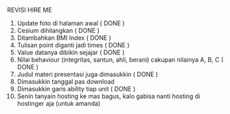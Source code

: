 REVISI HIRE ME
1. Update foto di halaman awal ( DONE )
2. Cesium dihilangkan ( DONE )
3. Ditambahkan BMI Index ( DONE )
4. Tulisan point diganti jadi times ( DONE )
5. Value datanya dibikin sejajar ( DONE )
6. Nilai behaviour (integritas, santun, ahli, berani) cakupan nilainya A, B, C ( DONE )
7. Judul materi presentasi juga dimasukkin ( DONE )
8. Dimasukkin tanggal pas download 
9. Dimasukkin garis ability tiap unit ( DONE )
10. Senin tanyain hosting ke mas bagus, kalo gabisa nanti hosting di hostinger aja (untuk amanda)
